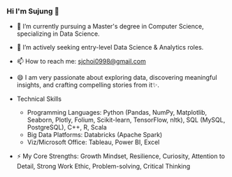 ### Hi I'm Sujung 👋

- 🔭 I’m currently pursuing a Master's degree in Computer Science, specializing in Data Science. 
- 🌱 I’m actively seeking entry-level Data Science & Analytics roles.
- 📫 How to reach me: sjchoi0998@gmail.com
- 😄 I am very passionate about exploring data, discovering meaningful insights, and crafting compelling stories from it✨.

- Technical Skills
  * Programming Languages: Python (Pandas, NumPy, Matplotlib, Seaborn, Plotly, Folium, Scikit-learn, TensorFlow, nltk), SQL (MySQL, PostgreSQL), C++, R, Scala
  * Big Data Platforms: Databricks (Apache Spark)
  * Viz/Microsoft Office: Tableau, Power BI, Excel

- ⚡ My Core Strengths: Growth Mindset, Resilience, Curiosity, Attention to Detail, Strong Work Ethic, Problem-solving, Critical Thinking
